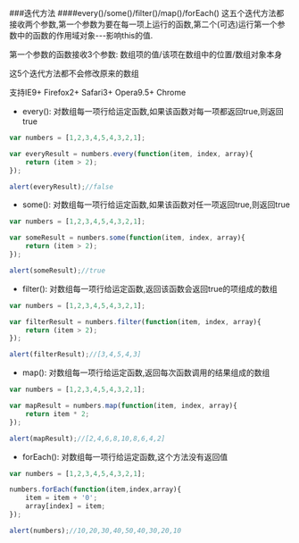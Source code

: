 ###迭代方法
####every()/some()/filter()/map()/forEach()
这五个迭代方法都接收两个参数,第一个参数为要在每一项上运行的函数,第二个(可选)运行第一个参数中的函数的作用域对象---影响this的值.

第一个参数的函数接收3个参数: 数组项的值/该项在数组中的位置/数组对象本身

这5个迭代方法都不会修改原来的数组

支持IE9+ Firefox2+ Safari3+ Opera9.5+ Chrome

- every(): 对数组每一项行给运定函数,如果该函数对每一项都返回true,则返回true

```javascript
var numbers = [1,2,3,4,5,4,3,2,1];

var everyResult = numbers.every(function(item, index, array){
    return (item > 2);
});

alert(everyResult);//false
```

- some(): 对数组每一项行给运定函数,如果该函数对任一项返回true,则返回true

```javascript
var numbers = [1,2,3,4,5,4,3,2,1];

var someResult = numbers.some(function(item, index, array){
    return (item > 2);
});

alert(someResult);//true
```

- filter(): 对数组每一项行给运定函数,返回该函数会返回true的项组成的数组

```javascript
var numbers = [1,2,3,4,5,4,3,2,1];

var filterResult = numbers.filter(function(item, index, array){
    return (item > 2);
});

alert(filterResult);//[3,4,5,4,3]
```

- map(): 对数组每一项行给运定函数,返回每次函数调用的结果组成的数组

```javascript
var numbers = [1,2,3,4,5,4,3,2,1];

var mapResult = numbers.map(function(item, index, array){
    return item * 2;
});

alert(mapResult);//[2,4,6,8,10,8,6,4,2]
```

- forEach(): 对数组每一项行给运定函数,这个方法没有返回值

```javascript
var numbers = [1,2,3,4,5,4,3,2,1];

numbers.forEach(function(item,index,array){
    item = item + '0';
    array[index] = item;
});

alert(numbers);//10,20,30,40,50,40,30,20,10
```

